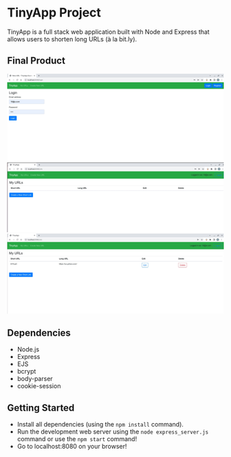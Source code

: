 # TinyApp Project

TinyApp is a full stack web application built with Node and Express that allows users to shorten long URLs (à la bit.ly).

## Final Product

!["screenshot description"](docs/Login.jpg)
!["screenshot description"](docs/MyURL.jpg)
!["screenshot description"](docs/ShortURL.jpg)

## Dependencies

- Node.js
- Express
- EJS
- bcrypt
- body-parser
- cookie-session


## Getting Started

- Install all dependencies (using the `npm install` command).
- Run the development web server using the `node express_server.js` command or use the `npm start` command! 
- Go to localhost:8080 on your browser!
